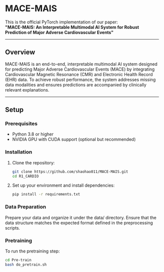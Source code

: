 # MACE-MAIS

This is the official PyTorch implementation of our paper:  
**"MACE-MAIS: An Interpretable Multimodal AI System for Robust Prediction of Major Adverse Cardiovascular Events"**

---

## Overview

MACE-MAIS is an end-to-end, interpretable multimodal AI system designed for predicting Major Adverse Cardiovascular Events (MACE) by integrating Cardiovascular Magnetic Resonance (CMR) and Electronic Health Record (EHR) data. To achieve robust performance, the system addresses missing data modalities and ensures predictions are accompanied by clinically relevant explanations.

---


## Setup

### Prerequisites

- Python 3.8 or higher
- NVIDIA GPU with CUDA support (optional but recommended)

### Installation

1. Clone the repository:
   ```bash
   git clone https://github.com/shaohao011/MACE-MAIS.git
   cd R1_CARDIO
2. Set up your environment and install dependencies:
    ```bash
    pip install -r requirements.txt

### Data Preparation
Prepare your data and organize it under the data/ directory. Ensure that the data structure matches the expected format defined in the preprocessing scripts.

### Pretraining
To run the pretraining step:
```bash
cd Pre-train
bash do_pretrain.sh